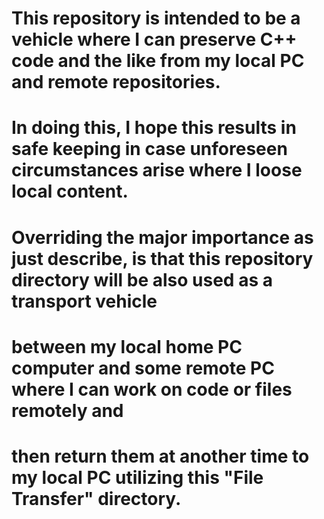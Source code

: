 # This repository is intended to be a vehicle where I can preserve C++ code and the like from my local PC and remote repositories.
# In doing this, I hope this results in safe keeping in case unforeseen circumstances arise where I loose local content.
#
# Overriding the major importance as just describe, is that this repository directory will be also used as a transport vehicle 
# between my local home PC computer and some remote PC where I can work on code or files remotely and 
# then return them at another time to my local PC utilizing this "File Transfer" directory.
